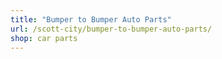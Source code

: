 ```yaml
---
title: "Bumper to Bumper Auto Parts"
url: /scott-city/bumper-to-bumper-auto-parts/
shop: car parts
---
```

